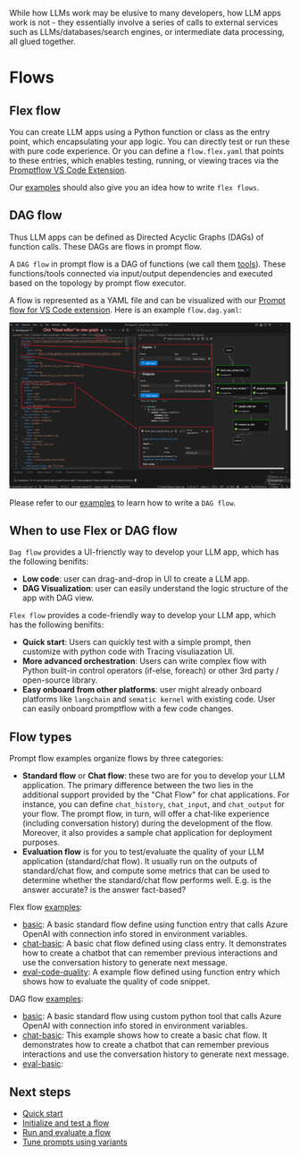 While how LLMs work may be elusive to many developers, how LLM apps work is not - they essentially involve a series of calls to external services such as LLMs/databases/search engines, or intermediate data processing, all glued together.

# Flows

## Flex flow

You can create LLM apps using a Python function or class as the entry point, which encapsulating your app logic. You can directly test or run these with pure code experience. Or you can define a `flow.flex.yaml` that points to these entries, which enables testing, running, or viewing traces via the [Promptflow VS Code Extension](https://marketplace.visualstudio.com/items?itemName=prompt-flow.prompt-flow).

Our [examples](https://github.com/microsoft/promptflow/tree/main/examples/flex-flows) should also give you an idea how to write `flex flows`.

## DAG flow

Thus LLM apps can be defined as Directed Acyclic Graphs (DAGs) of function calls. These DAGs are flows in prompt flow.

A `DAG flow` in prompt flow is a DAG of functions (we call them [tools](./concept-tools.md)). These functions/tools connected via input/output dependencies and executed based on the topology by prompt flow executor.

A flow is represented as a YAML file and can be visualized with our [Prompt flow for VS Code extension](https://marketplace.visualstudio.com/items?itemName=prompt-flow.prompt-flow). Here is an example `flow.dag.yaml`:

![flow_dag](../media/how-to-guides/quick-start/flow_dag.png)

Please refer to our [examples](https://github.com/microsoft/promptflow/tree/main/examples/flows) to learn how to write a `DAG flow`. 

## When to use Flex or DAG flow

`Dag flow` provides a UI-frienctly way to develop your LLM app, which has the following benifits:
- **Low code**: user can drag-and-drop in UI to create a LLM app.
- **DAG Visualization**: user can easily understand the logic structure of the app with DAG view.

`Flex flow` provides a code-friendly way to develop your LLM app, which has the following benifits:
- **Quick start**: Users can quickly test with a simple prompt, then customize with python code with Tracing visuliazation UI.
- **More advanced orchestration**: Users can write complex flow with Python built-in control operators (if-else, foreach) or other 3rd party / open-source library. 
- **Easy onboard from other platforms**: user might already onboard platforms like `langchain` and `sematic kernel` with existing code. User can easily onboard promptflow with a few code changes.

## Flow types

Prompt flow examples organize flows by three categories:

- **Standard flow** or **Chat flow**: these two are for you to develop your LLM application. The primary difference between the two lies in the additional support provided by the "Chat Flow" for chat applications. For instance, you can define `chat_history`, `chat_input`, and `chat_output` for your flow. The prompt flow, in turn, will offer a chat-like experience (including conversation history) during the development of the flow. Moreover, it also provides a sample chat application for deployment purposes.
- **Evaluation flow** is for you to test/evaluate the quality of your LLM application (standard/chat flow). It usually run on the outputs of standard/chat flow, and compute some metrics that can be used to determine whether the standard/chat flow performs well. E.g. is the answer accurate? is the answer fact-based?


Flex flow [examples](https://github.com/microsoft/promptflow/tree/main/examples/flex-flows):
- [basic](https://github.com/microsoft/promptflow/tree/main/examples/flex-flows/basic): A basic standard flow define using function entry that calls Azure OpenAI with connection info stored in environment variables.
- [chat-basic](https://github.com/microsoft/promptflow/tree/main/examples/flex-flows/chat-basic): A basic chat flow defined using class entry. It demonstrates how to create a chatbot that can remember previous interactions and use the conversation history to generate next message.
- [eval-code-quality](https://github.com/microsoft/promptflow/tree/main/examples/flex-flows/eval-code-quality): A example flow defined using function entry which shows how to evaluate the quality of code snippet.

DAG flow [examples](https://github.com/microsoft/promptflow/tree/main/examples/flows):
- [basic](https://github.com/microsoft/promptflow/tree/main/examples/flows/standard/basic): A basic standard flow using custom python tool that calls Azure OpenAI with connection info stored in environment variables.
- [chat-basic](https://github.com/microsoft/promptflow/tree/main/examples/flows/chat/chat-basic): This example shows how to create a basic chat flow. It demonstrates how to create a chatbot that can remember previous interactions and use the conversation history to generate next message.
- [eval-basic](https://github.com/microsoft/promptflow/tree/main/examples/flows/evaluation/eval-basic): 


## Next steps

- [Quick start](../how-to-guides/quick-start.md)
- [Initialize and test a flow](../how-to-guides/develop-a-flow/init-and-test-a-flow.md)
- [Run and evaluate a flow](../how-to-guides/run-and-evaluate-a-flow/index.md)
- [Tune prompts using variants](../how-to-guides/tune-prompts-with-variants.md)